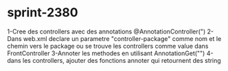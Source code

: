 # sprint-2380
1-Cree des controllers avec des annotations @AnnotationController(")
2-Dans web.xml declare un parametre "controller-package" comme nom et le chemin vers le package ou se trouve les controllers comme value dans FrontController
3-Annoter les methodes en utilisant AnnotationGet("")
4-dans les controllers, ajouter des fonctions annoter qui retournent des string